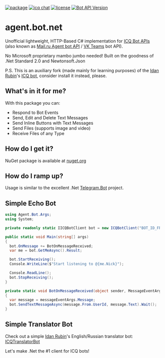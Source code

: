 [![package](https://img.shields.io/badge/Agent.Bot-v1.4.8-blue)](https://www.nuget.org/packages/MAgent.Bot.Net)
[![icq chat](https://img.shields.io/badge/Community-Chat-purple)](https://icq.im/bots_dotnet)
[![license](https://img.shields.io/badge/license-MIT-orange)](https://github.com/idan-rubin/Agent.Bot.net/blob/master/LICENSE)
[![Bot API Version](https://img.shields.io/badge/Bot%20API%20Version-11.05.2021-ff69b4)](https://agent.mail.ru/botapi/?lang=en#/self/get_self_get)

# agent.bot.net

Unofficial lightweight, HTTP-Based C# implementation for [ICQ Bot APIs](https://icq.com/botapi/) (also known as [Mail.ru Agent bot API](https://agent.mail.ru/botapi/?lang=ru) / [VK Teams](https://help.mail.ru/biz/myteam) bot API).

No Microsoft proprietary mambo jumbo needed! Built on the goodness of .Net Standard 2.0 and Newtonsoft.Json

P.S. This is an auxiliary fork (made mainly for learning purposes) of the [Idan Rubin]'s [ICQ bot], consider install it instead, please.

## What's in it for me?
With this package you can:
* Respond to Bot Events
* Send, Edit and Delete Text Messages
* Send Inline Buttons with Text Messages
* Send Files (supports image and video)
* Receive Files of any Type

## How do I get it?
NuGet package is available at [nuget.org]

## How do I ramp up?
Usage is similar to the excellent .Net [Telegram.Bot] project.

## Simple Echo Bot
```csharp
using Agent.Bot.Args;
using System;

private readonly static IICQBotClient bot = new ICQBotClient("BOT_ID_FROM_ICQ_METABOT");

public static void Main(string[] args)
{
  bot.OnMessage += BotOnMessageReceived;
  var me = bot.GetMeAsync().Result;

  bot.StartReceiving();
  Console.WriteLine($"Start listening to @{me.Nick}");

  Console.ReadLine();
  bot.StopReceiving();
}

private static void BotOnMessageReceived(object sender, MessageEventArgs messageEventArgs)
{
  var message = messageEventArgs.Message;
  bot.SendTextMessageAsync(message.From.UserId, message.Text).Wait();
}
```

## Simple Translator Bot
Check out a simple [Idan Rubin]'s English/Russian translator bot: [ICQTranslatorBot]

Let's make .Net the #1 client for ICQ bots!

[Idan Rubin]: https://github.com/idan-rubin
[ICQ bot]: https://github.com/idan-rubin/ICQ.Bot.net
[nuget.org]: https://www.nuget.org/packages/MAgent.Bot.Net
[Telegram.Bot]: https://github.com/TelegramBots/Telegram.Bot
[ICQTranslatorBot]: https://github.com/idan-rubin/ICQTranslatorBot
